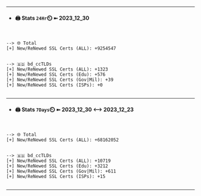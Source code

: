 

---
- #### 🖨️ **Stats** `24Hr`⏲️ ➼ 2023_12_30
```console


--> 🌐 Total
[+] New/ReNewed SSL Certs (ALL): +9254547


--> 🇧🇩 bd_ccTLDs
[+] New/ReNewed SSL Certs (ALL): +1323
[+] New/ReNewed SSL Certs (Edu): +576
[+] New/ReNewed SSL Certs (Gov|Mil): +39
[+] New/ReNewed SSL Certs (ISPs): +0


```

---
- #### 🖨️ **Stats** `7Days`⏲️ ➼ 2023_12_30 <--> 2023_12_23
```console


--> 🌐 Total
[+] New/ReNewed SSL Certs (ALL): +68162052


--> 🇧🇩 bd_ccTLDs
[+] New/ReNewed SSL Certs (ALL): +10719
[+] New/ReNewed SSL Certs (Edu): +3212
[+] New/ReNewed SSL Certs (Gov|Mil): +611
[+] New/ReNewed SSL Certs (ISPs): +15


```

---

